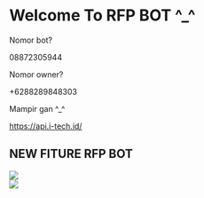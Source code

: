 # Welcome To RFP BOT ^_^

Nomor bot?

08872305944

Nomor owner?

+6288289848303

Mampir gan ^_^

https://api.i-tech.id/

## NEW FITURE RFP BOT

<img src="https://api.i-tech.id/img/face1.PNG"/><br>
<img src="https://api.i-tech.id/img/face2.PNG"/>
